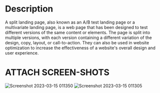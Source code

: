 # Description
A split landing page, also known as an A/B test landing page or a multivariate landing page, is a web page that has been designed to test different versions of the same content or elements. The page is split into multiple versions, with each version containing a different variation of the design, copy, layout, or call-to-action. They can also be used in website optimization to increase the effectiveness of a website's overall design and user experience.
# ATTACH SCREEN-SHOTS
![Screenshot 2023-03-15 011350](https://user-images.githubusercontent.com/104987339/225328795-91457295-d904-42d1-99ed-0eeb6bdcf21f.png)
![Screenshot 2023-03-15 011305](https://user-images.githubusercontent.com/104987339/225328816-985b7201-ab4f-4a2d-8c33-211eb95b4a9f.png)
